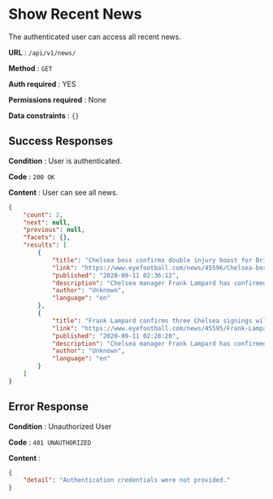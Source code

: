 # Show Recent News

The authenticated user can access all recent news.


**URL** : `/api/v1/news/`

**Method** : `GET`

**Auth required** : YES

**Permissions required** : None

**Data constraints** : `{}`

## Success Responses

**Condition** : User is authenticated.

**Code** : `200 OK`

**Content** : User can see all news.

```json
{
    "count": 2,
    "next": null,
    "previous": null,
    "facets": {},
    "results": [
        {
            "title": "Chelsea boss confirms double injury boost for Brighton trip",
            "link": "https://www.eyefootball.com/news/45596/Chelsea-boss-confirms-double-injury-boost-Brighton-trip.html",
            "published": "2020-09-11 02:36:12",
            "description": "Chelsea manager Frank Lampard has confirmed that Christian Pulisic and Cesar Azpilicueta are available for selection for the Premier League opener at Brighton and Hove Albion on Monday.",
            "author": "Unknown",
            "language": "en"
        },
        {
            "title": "Frank Lampard confirms three Chelsea signings will miss Brighton game",
            "link": "https://www.eyefootball.com/news/45595/Frank-Lampard-confirms-three-Chelsea-signings-Brighton-game.html",
            "published": "2020-09-11 02:28:20",
            "description": "Chelsea manager Frank Lampard has confirmed that Hakim Ziyech, Ben Chilwell and Thiago Silva are unavailable for the Premier League opener against Brighton and Hove Albion on Monday.",
            "author": "Unknown",
            "language": "en"
        }
    ]
}
```
## Error Response

**Condition** : Unauthorized User

**Code** : `401 UNAUTHORIZED`

**Content** : 
```json
{
    "detail": "Authentication credentials were not provided."
}
```